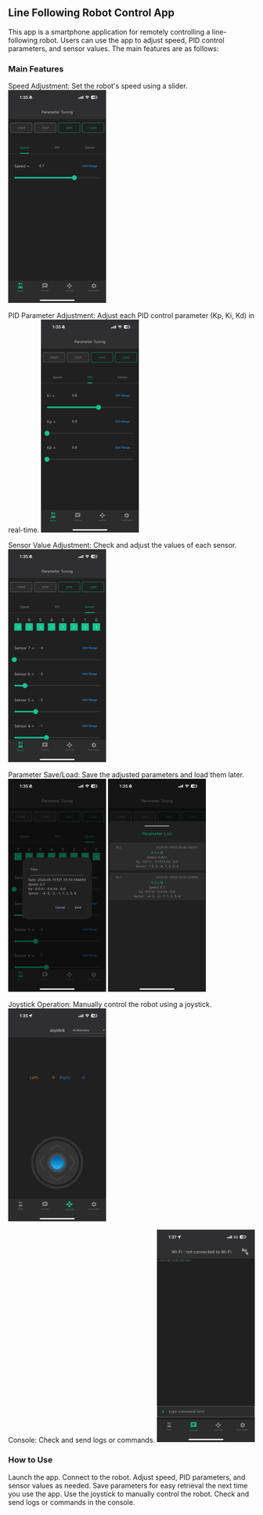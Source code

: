 ## Line Following Robot Control App
This app is a smartphone application for remotely controlling a line-following robot. Users can use the app to adjust speed, PID control parameters, and sensor values. The main features are as follows:

### Main Features
Speed Adjustment: Set the robot's speed using a slider.
<img src="img/IMG_4790.PNG" width="200">

PID Parameter Adjustment: Adjust each PID control parameter (Kp, Ki, Kd) in real-time.
<img src="img/IMG_4791.PNG" width="200">

Sensor Value Adjustment: Check and adjust the values of each sensor.
<img src="img/IMG_4792.PNG" width="200">

Parameter Save/Load: Save the adjusted parameters and load them later.
<img src="img/IMG_4793.PNG" width="200">
<img src="img/IMG_4794.PNG" width="200">

Joystick Operation: Manually control the robot using a joystick.
<img src="img/IMG_4795.PNG" width="200">

Console: Check and send logs or commands.
<img src="img/IMG_4797.PNG" width="200">

### How to Use
Launch the app.
Connect to the robot.
Adjust speed, PID parameters, and sensor values as needed.
Save parameters for easy retrieval the next time you use the app.
Use the joystick to manually control the robot.
Check and send logs or commands in the console.